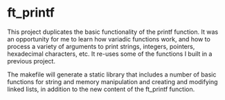 # ft_printf
This project duplicates the basic functionality of the printf function. It was an opportunity for me to learn how variadic functions work, and how to process a variety of arguments to print strings, integers, pointers, hexadecimal characters, etc. It re-uses some of the functions I built in a previous project.

The makefile will generate a static library that includes a number of basic functions for string and memory manipulation and creating and modifying linked lists, in addition to the new content of the ft_printf function.
